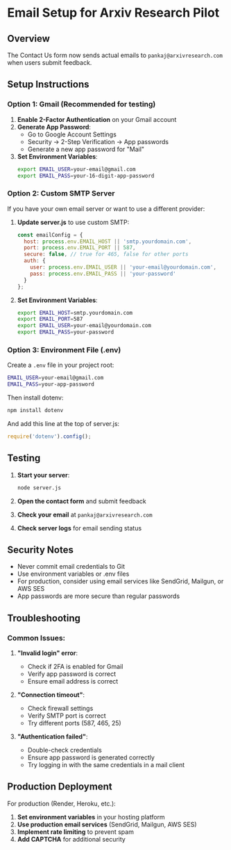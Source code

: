 # Email Setup for Arxiv Research Pilot

## Overview
The Contact Us form now sends actual emails to `pankaj@arxivresearch.com` when users submit feedback.

## Setup Instructions

### Option 1: Gmail (Recommended for testing)

1. **Enable 2-Factor Authentication** on your Gmail account
2. **Generate App Password**:
   - Go to Google Account Settings
   - Security → 2-Step Verification → App passwords
   - Generate a new app password for "Mail"
3. **Set Environment Variables**:
   ```bash
   export EMAIL_USER=your-email@gmail.com
   export EMAIL_PASS=your-16-digit-app-password
   ```

### Option 2: Custom SMTP Server

If you have your own email server or want to use a different provider:

1. **Update server.js** to use custom SMTP:
   ```javascript
   const emailConfig = {
     host: process.env.EMAIL_HOST || 'smtp.yourdomain.com',
     port: process.env.EMAIL_PORT || 587,
     secure: false, // true for 465, false for other ports
     auth: {
       user: process.env.EMAIL_USER || 'your-email@yourdomain.com',
       pass: process.env.EMAIL_PASS || 'your-password'
     }
   };
   ```

2. **Set Environment Variables**:
   ```bash
   export EMAIL_HOST=smtp.yourdomain.com
   export EMAIL_PORT=587
   export EMAIL_USER=your-email@yourdomain.com
   export EMAIL_PASS=your-password
   ```

### Option 3: Environment File (.env)

Create a `.env` file in your project root:
```bash
EMAIL_USER=your-email@gmail.com
EMAIL_PASS=your-app-password
```

Then install dotenv:
```bash
npm install dotenv
```

And add this line at the top of server.js:
```javascript
require('dotenv').config();
```

## Testing

1. **Start your server**:
   ```bash
   node server.js
   ```

2. **Open the contact form** and submit feedback

3. **Check your email** at `pankaj@arxivresearch.com`

4. **Check server logs** for email sending status

## Security Notes

- Never commit email credentials to Git
- Use environment variables or .env files
- For production, consider using email services like SendGrid, Mailgun, or AWS SES
- App passwords are more secure than regular passwords

## Troubleshooting

### Common Issues:

1. **"Invalid login" error**:
   - Check if 2FA is enabled for Gmail
   - Verify app password is correct
   - Ensure email address is correct

2. **"Connection timeout"**:
   - Check firewall settings
   - Verify SMTP port is correct
   - Try different ports (587, 465, 25)

3. **"Authentication failed"**:
   - Double-check credentials
   - Ensure app password is generated correctly
   - Try logging in with the same credentials in a mail client

## Production Deployment

For production (Render, Heroku, etc.):

1. **Set environment variables** in your hosting platform
2. **Use production email services** (SendGrid, Mailgun, AWS SES)
3. **Implement rate limiting** to prevent spam
4. **Add CAPTCHA** for additional security 